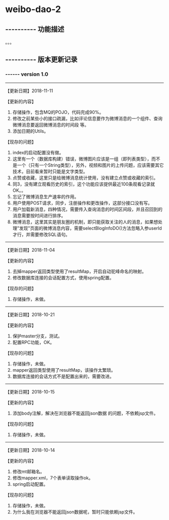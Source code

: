 # weibo-dao-2

## ---------- 功能描述

。。。

## ---------- 版本更新记录


### ------ version 1.0
----
【更新日期】2018-11-11

【更新的内容】
1. 存储操作，包含MQ的POJO，代码完成90%。
2. 修改之前某些小的接口疏漏，比如评论信息要作为微博消息的一个组件、查询微博消息要返回微博消息的时间段 等。
3. 添加日期的Utils。

【现存的问题】
1. index的启动配置没有做。
2. 这里有一个（数据库构建）错误，微博图片应该是一组（即列表类型），而不是一个（只有一个String类型），另外，视频和图片的上传问题，应该需要其它技术，目前看来暂时只能是文字类型。
3. 点赞或收藏，这里只是给微博消息统计使用，没有建立点赞或收藏的索引。
4. 同3，没有建立观看历史的索引，这个功能应该提供最近100条观看记录就OK。。
5. 忘记了微博消息生产速率的作用。
6. 用户使用POST请求，同步，注册操作和更改操作，这部分接口没有写。
7. 用户加载新消息，四种情况，需要传入查询消息的时间区间段，并且召回到的消息需要按时间进行排序。
8. 微博消息，这里其实是朋友圈的机制，即只能获取关注的人的消息，如果想处理"发现"页面的微博消息内容，需要selectBlogInfoDO()方法忽略入参userId才行，并需要修改SQL语句。

----
【更新日期】2018-11-04

【更新的内容】
1. 去掉mapper返回类型使用了resultMap，开启自动驼峰命名的映射。
2. 修改数据库连接的会话配置方式，使用spring配置。

【现存的问题】
1. 存储操作，未做。

----
【更新日期】2018-10-21

【更新的内容】
1. 保护master分支，测试。
2. 配置RPC功能，OK。

【现存的问题】
1. 存储操作，未做。
2. mapper返回类型使用了resultMap，该操作太繁琐。
3. 数据库连接的会话方式不是配置出来的，需要改进。

----
【更新日期】2018-10-15

【更新的内容】
1. 添加body注解，解决在浏览器不能返回json数据 的问题，不依赖jsp文件。

【现存的问题】
1. 存储操作，未做。

----
【更新日期】2018-10-14

【更新的内容】
1. 修改mt邮箱名。
2. 修改mapper.xml，7个表单读取操作ok。
3. spring启动配置。

【现存的问题】
1. 存储操作，未做。
2. 为什么我在浏览器不能返回json数据呢，暂时只能依赖jsp文件。
